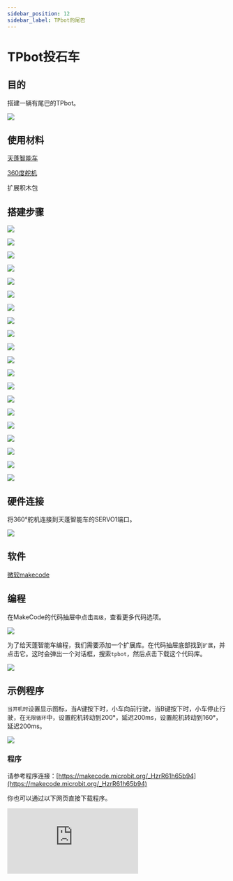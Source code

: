 ```yaml
---
sidebar_position: 12
sidebar_label: TPbot的尾巴
---
```


# TPbot投石车

## 目的

搭建一辆有尾巴的TPbot。


![](./images/tpbot-brick-expansion-case-12-01.png)

## 使用材料


[天蓬智能车](https://www.elecfreaks.com/tpbot.html)

[360度舵机](https://www.elecfreaks.com/geekservo-2kg-360-degrees-compatible-with-lego.html)

扩展积木包



## 搭建步骤

![](./images/tpbot-brick-expansion-step-12-01.png)

![](./images/tpbot-brick-expansion-step-12-02.png)

![](./images/tpbot-brick-expansion-step-12-03.png)

![](./images/tpbot-brick-expansion-step-12-04.png)

![](./images/tpbot-brick-expansion-step-12-05.png)

![](./images/tpbot-brick-expansion-step-12-06.png)

![](./images/tpbot-brick-expansion-step-12-07.png)

![](./images/tpbot-brick-expansion-step-12-08.png)

![](./images/tpbot-brick-expansion-step-12-09.png)

![](./images/tpbot-brick-expansion-step-12-10.png)

![](./images/tpbot-brick-expansion-step-12-11.png)

![](./images/tpbot-brick-expansion-step-12-12.png)

![](./images/tpbot-brick-expansion-step-12-13.png)

![](./images/tpbot-brick-expansion-step-12-14.png)

![](./images/tpbot-brick-expansion-step-12-15.png)

![](./images/tpbot-brick-expansion-step-12-16.png)

![](./images/tpbot-brick-expansion-step-12-17.png)

![](./images/tpbot-brick-expansion-step-12-18.png)

![](./images/tpbot-brick-expansion-step-12-19.png)

![](./images/tpbot-brick-expansion-step-12-20.png)

## 硬件连接

将360°舵机连接到天蓬智能车的SERVO1端口。

![](./images/tpbot-brick-expansion-case-01-02.png)


## 软件

[微软makecode](https://makecode.microbit.org/#)


## 编程



在MakeCode的代码抽屉中点击`高级`，查看更多代码选项。

![](./images/tpbot-brick-expansion-case-01-03.png)

为了给天蓬智能车编程，我们需要添加一个扩展库。在代码抽屉底部找到`扩展`，并点击它。这时会弹出一个对话框，搜索`tpbot`，然后点击下载这个代码库。

![](./images/tpbot-brick-expansion-case-01-04.png)


## 示例程序

`当开机时`设置显示图标，当A键按下时，小车向前行驶，当B键按下时，小车停止行驶，在`无限循环`中，设置舵机转动到200°，延迟200ms，设置舵机转动到160°，延迟200ms。

![](./images/tpbot-brick-expansion-case-12-05.png)


### 程序

请参考程序连接：[https://makecode.microbit.org/_HzrR61h65b94](https://makecode.microbit.org/_HzrR61h65b94)

你也可以通过以下网页直接下载程序。

<div
    style={{
        position: 'relative',
        paddingBottom: '60%',
        overflow: 'hidden',
    }}
>
    <iframe
        src="https://makecode.microbit.org/_HzrR61h65b94"
        frameborder="0"
        sandbox="allow-popups allow-forms allow-scripts allow-same-origin"
        style={{
            position: 'absolute',
            width: '100%',
            height: '100%',
        }}
    />
</div>

## 结论


当开机时，TPbot开始摇尾巴，当A键按下时，TPbot往前行驶，当B键按下时，TPbot停止行驶。
